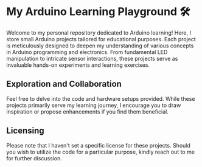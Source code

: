 # My Arduino Learning Playground 🛠️

Welcome to my personal repository dedicated to Arduino learning! Here, I store small Arduino projects tailored for educational purposes. Each project is meticulously designed to deepen my understanding of various concepts in Arduino programming and electronics. From fundamental LED manipulation to intricate sensor interactions, these projects serve as invaluable hands-on experiments and learning exercises.

## Exploration and Collaboration

Feel free to delve into the code and hardware setups provided. While these projects primarily serve my learning journey, I encourage you to draw inspiration or propose enhancements if you find them beneficial.

## Licensing

Please note that I haven't set a specific license for these projects. Should you wish to utilize the code for a particular purpose, kindly reach out to me for further discussion.
